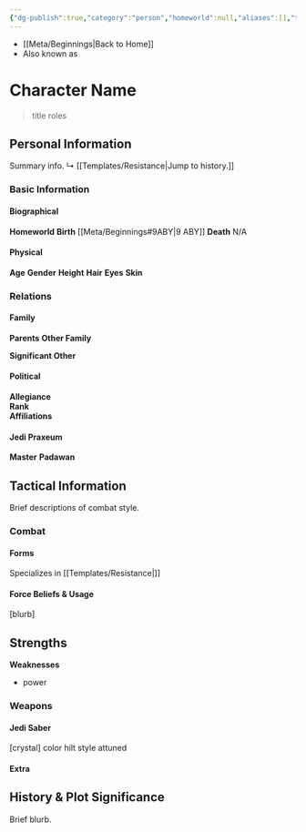 ```yaml
---
{"dg-publish":true,"category":"person","homeworld":null,"aliases":[],"tags":["resistance","pilot general commander mechanic","forcesensitive"],"permalink":"/templates/resistance/","dgHomeLink":false,"dgPassFrontmatter":true}
---
```


- [[Meta/Beginnings|Back to Home]]
- Also known as

# Character Name
> title roles

## Personal Information
Summary info.
↳ [[Templates/Resistance|Jump to history.]]

### Basic Information

#### Biographical
**Homeworld** 
**Birth** [[Meta/Beginnings#9ABY|9 ABY]]
**Death** N/A

#### Physical
**Age** 
**Gender** 
**Height** 
**Hair** 
**Eyes** 
**Skin** 

### Relations

#### Family
**Parents** 
**Other Family**

**Significant Other** 

#### Political
**Allegiance**  
**Rank**  
**Affiliations**  

#### Jedi Praxeum
**Master**
**Padawan**

## Tactical Information
Brief descriptions of combat style.

### Combat

#### Forms
Specializes in [[Templates/Resistance|]] 

#### Force Beliefs & Usage
[blurb]

**Strengths**
- 
**Weaknesses**
- power

### Weapons

#### Jedi Saber
[crystal] color hilt style attuned

#### Extra


## History & Plot Significance
Brief blurb.